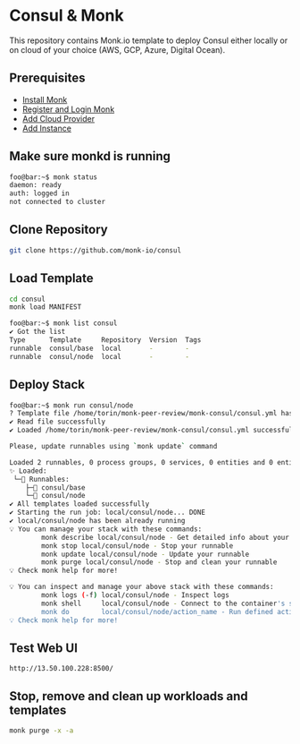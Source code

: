 # Consul & Monk

This repository contains Monk.io template to deploy Consul either locally or on cloud of your choice (AWS, GCP, Azure, Digital Ocean).

## Prerequisites

- [Install Monk](https://docs.monk.io/docs/get-monk)
- [Register and Login Monk](https://docs.monk.io/docs/acc-and-auth)
- [Add Cloud Provider](https://docs.monk.io/docs/cloud-provider)
- [Add Instance](https://docs.monk.io/docs/multi-cloud)

## Make sure monkd is running

```bash
foo@bar:~$ monk status
daemon: ready
auth: logged in
not connected to cluster
```

## Clone Repository

```bash
git clone https://github.com/monk-io/consul
```

## Load Template

```bash
cd consul
monk load MANIFEST
```

```bash
foo@bar:~$ monk list consul
✔ Got the list
Type      Template     Repository  Version  Tags
runnable  consul/base  local       -        -
runnable  consul/node  local       -        -
```

## Deploy Stack

```bash
foo@bar:~$ monk run consul/node
? Template file /home/torin/monk-peer-review/monk-consul/consul.yml has been modified. Would you like to reload it? Yes
✔ Read file successfully
✔ Loaded /home/torin/monk-peer-review/monk-consul/consul.yml successfully

Please, update runnables using `monk update` command

Loaded 2 runnables, 0 process groups, 0 services, 0 entities and 0 entity instances
✨ Loaded:
 └─🔩 Runnables:
    ├─🧩 consul/base
    └─🧩 consul/node
✔ All templates loaded successfully
✔ Starting the run job: local/consul/node... DONE
✔ local/consul/node has been already running
💡 You can manage your stack with these commands:
        monk describe local/consul/node - Get detailed info about your runnable
        monk stop local/consul/node - Stop your runnable
        monk update local/consul/node - Update your runnable
        monk purge local/consul/node - Stop and clean your runnable
💡 Check monk help for more!

💡 You can inspect and manage your above stack with these commands:
        monk logs (-f) local/consul/node - Inspect logs
        monk shell     local/consul/node - Connect to the container's shell
        monk do        local/consul/node/action_name - Run defined action (if exists)
💡 Check monk help for more!
```

## Test Web UI

`http://13.50.100.228:8500/`

## Stop, remove and clean up workloads and templates

```bash
monk purge -x -a
```
